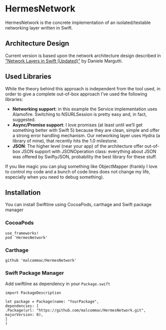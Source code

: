 # HermesNetwork

HermesNetwork is the concrete implementation of an isolated/testable networking layer written in Swift.

## Architecture Design

Current version is based upon the network architecture design described in ["Network Layers in Swift (Updated)"](http://danielemargutti.com/2017/09/09/network-layers-in-swift-updated/) by Daniele Margutti.

## Used Libraries

While the theory behind this approach is independent from the tool used, in order to give a complete out-of-box approach I’ve used the following libraries:

* **Networking support**: in this example the Service  implementation uses Alamofire. Switching to NSURLSession  is pretty easy and, in fact, suggested.
* **Async/Promise support**: I love promises (at least until we’ll get something better with Swift 5) because they are clean, simple and offer a strong error handling mechanism.
Our networking layer uses Hydra (a library of mine), that recently hits the 1.0 milestone.
* **JSON**: The higher level (near your app) of the architecture offer out-of-box JSON support with JSONOperation  class: everything about JSON was offered by SwiftyJSON, probability the best library for these stuff.


If you like magic you can plug something like ObjectMapper (frankly I love to control my code and a bunch of code lines does not change my life, especially when you need to debug something).

## Installation
You can install Swiftline using CocoaPods, carthage and Swift package manager

### CocoaPods

```
use_frameworks!
pod 'HermesNetwork'
```

### Carthage
```
github 'malcommac/HermesNetwork'
```

### Swift Package Manager
Add swiftline as dependency in your `Package.swift`

```
import PackageDescription

let package = Package(name: "YourPackage",
dependencies: [
.Package(url: "https://github.com/malcommac/HermesNetwork.git", majorVersion: 0),
]
)
```

<a name="requirements" />
